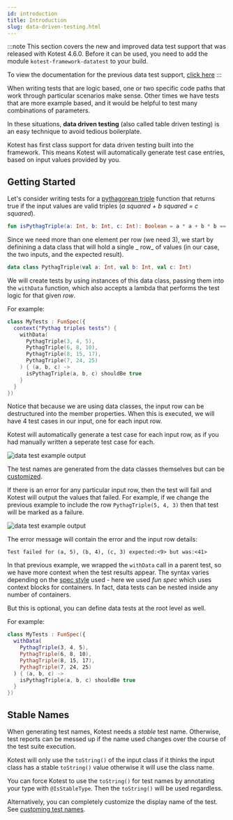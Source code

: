 ```yaml
---
id: introduction
title: Introduction
slug: data-driven-testing.html
---
```



:::note
This section covers the new and improved data test support that was released with Kotest 4.6.0. Before it can be used,
you need to add the module `kotest-framework-datatest` to your build.

To view the documentation for the previous data test support, [click here](data_driven_testing_4.2.0.md)
:::



When writing tests that are logic based, one or two specific code paths that work through particular scenarios make
sense. Other times we have tests that are more example based, and it would be helpful to test many combinations of
parameters.

In these situations, **data driven testing** (also called table driven testing) is an easy technique to avoid tedious
boilerplate.

Kotest has first class support for data driven testing built into the framework.
This means Kotest will automatically generate test case entries, based on input values provided by you.

## Getting Started

Let's consider writing tests for a [pythagorean triple](https://en.wikipedia.org/wiki/Pythagorean_triple) function that
returns true if the input values are valid triples (_a squared + b squared = c squared_).

```kotlin
fun isPythagTriple(a: Int, b: Int, c: Int): Boolean = a * a + b * b == c * c
```

Since we need more than one element per row (we need 3), we start by definining a data class that will hold a single _
row_ of values (in our case, the two inputs, and the expected result).

```kotlin
data class PythagTriple(val a: Int, val b: Int, val c: Int)
```

We will create tests by using instances of this data class, passing them into the `withData` function, which also
accepts a lambda that performs the test logic for that given _row_.

For example:

```kotlin
class MyTests : FunSpec({
  context("Pythag triples tests") {
    withData(
      PythagTriple(3, 4, 5),
      PythagTriple(6, 8, 10),
      PythagTriple(8, 15, 17),
      PythagTriple(7, 24, 25)
    ) { (a, b, c) ->
      isPythagTriple(a, b, c) shouldBe true
    }
  }
})
```

Notice that because we are using data classes, the input row can be destructured into the member properties.
When this is executed, we will have 4 test cases in our input, one for each input row.

Kotest will automatically generate a test case for each input row, as if you had manually written a seperate test case
for each.

![data test example output](datatest1.png)

The test names are generated from the data classes themselves but can be [customized](#custom-test-names).

If there is an error for any particular input row, then the test will fail and Kotest will output the values that
failed. For example, if we change the previous example to include the row `PythagTriple(5, 4, 3)`
then that test will be marked as a failure.

![data test example output](datatest2.png)

The error message will contain the error and the input row details:

`Test failed for (a, 5), (b, 4), (c, 3) expected:<9> but was:<41>`

In that previous example, we wrapped the `withData` call in a parent test, so we have more context when the test results appear.
The syntax varies depending on the [spec style](../styles.md) used - here we used _fun spec_ which uses context blocks for containers.
In fact, data tests can be nested inside any number of containers.

But this is optional, you can define data tests at the root level as well.

For example:

```kotlin
class MyTests : FunSpec({
  withData(
    PythagTriple(3, 4, 5),
    PythagTriple(6, 8, 10),
    PythagTriple(8, 15, 17),
    PythagTriple(7, 24, 25)
  ) { (a, b, c) ->
    isPythagTriple(a, b, c) shouldBe true
  }
})
```


## Stable Names

When generating test names, Kotest needs a _stable_ test name. Otherwise, test reports can be messed up if the name used
changes over the course of the test suite execution.

Kotest will only use the `toString()` of the input class if it thinks the input class has a stable `toString()` value
otherwise it will use the class name.

You can force Kotest to use the `toString()` for test names by annotating your type with `@IsStableType`. Then
the `toString()` will be used regardless.

Alternatively, you can completely customize the display name of the test.
See [customing test names](custom_test_names.md).

